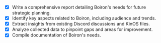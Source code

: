 - [x] Write a comprehensive report detailing Boiron's needs for future strategic planning.
- [x] Identify key aspects related to Boiron, including audience and trends.
- [x] Extract insights from existing Discord discussions and KinOS files.
- [x] Analyze collected data to pinpoint gaps and areas for improvement.
- [x] Compile documentation of Boiron's needs.